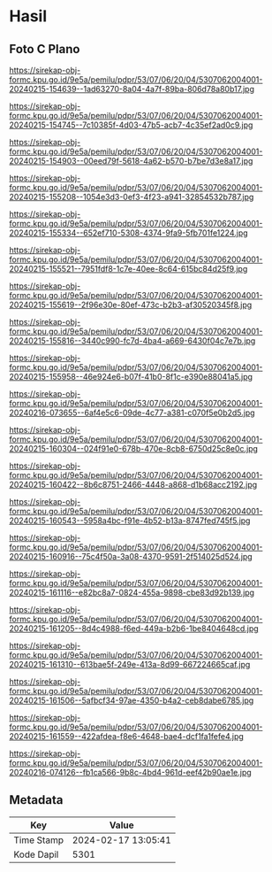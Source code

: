 # Hasil

## Foto C Plano

https://sirekap-obj-formc.kpu.go.id/9e5a/pemilu/pdpr/53/07/06/20/04/5307062004001-20240215-154639--1ad63270-8a04-4a7f-89ba-806d78a80b17.jpg

https://sirekap-obj-formc.kpu.go.id/9e5a/pemilu/pdpr/53/07/06/20/04/5307062004001-20240215-154745--7c10385f-4d03-47b5-acb7-4c35ef2ad0c9.jpg

https://sirekap-obj-formc.kpu.go.id/9e5a/pemilu/pdpr/53/07/06/20/04/5307062004001-20240215-154903--00eed79f-5618-4a62-b570-b7be7d3e8a17.jpg

https://sirekap-obj-formc.kpu.go.id/9e5a/pemilu/pdpr/53/07/06/20/04/5307062004001-20240215-155208--1054e3d3-0ef3-4f23-a941-32854532b787.jpg

https://sirekap-obj-formc.kpu.go.id/9e5a/pemilu/pdpr/53/07/06/20/04/5307062004001-20240215-155334--652ef710-5308-4374-9fa9-5fb701fe1224.jpg

https://sirekap-obj-formc.kpu.go.id/9e5a/pemilu/pdpr/53/07/06/20/04/5307062004001-20240215-155521--7951fdf8-1c7e-40ee-8c64-615bc84d25f9.jpg

https://sirekap-obj-formc.kpu.go.id/9e5a/pemilu/pdpr/53/07/06/20/04/5307062004001-20240215-155619--2f96e30e-80ef-473c-b2b3-af30520345f8.jpg

https://sirekap-obj-formc.kpu.go.id/9e5a/pemilu/pdpr/53/07/06/20/04/5307062004001-20240215-155816--3440c990-fc7d-4ba4-a669-6430f04c7e7b.jpg

https://sirekap-obj-formc.kpu.go.id/9e5a/pemilu/pdpr/53/07/06/20/04/5307062004001-20240215-155958--46e924e6-b07f-41b0-8f1c-e390e88041a5.jpg

https://sirekap-obj-formc.kpu.go.id/9e5a/pemilu/pdpr/53/07/06/20/04/5307062004001-20240216-073655--6af4e5c6-09de-4c77-a381-c070f5e0b2d5.jpg

https://sirekap-obj-formc.kpu.go.id/9e5a/pemilu/pdpr/53/07/06/20/04/5307062004001-20240215-160304--024f91e0-678b-470e-8cb8-6750d25c8e0c.jpg

https://sirekap-obj-formc.kpu.go.id/9e5a/pemilu/pdpr/53/07/06/20/04/5307062004001-20240215-160422--8b6c8751-2466-4448-a868-d1b68acc2192.jpg

https://sirekap-obj-formc.kpu.go.id/9e5a/pemilu/pdpr/53/07/06/20/04/5307062004001-20240215-160543--5958a4bc-f91e-4b52-b13a-8747fed745f5.jpg

https://sirekap-obj-formc.kpu.go.id/9e5a/pemilu/pdpr/53/07/06/20/04/5307062004001-20240215-160916--75c4f50a-3a08-4370-9591-2f514025d524.jpg

https://sirekap-obj-formc.kpu.go.id/9e5a/pemilu/pdpr/53/07/06/20/04/5307062004001-20240215-161116--e82bc8a7-0824-455a-9898-cbe83d92b139.jpg

https://sirekap-obj-formc.kpu.go.id/9e5a/pemilu/pdpr/53/07/06/20/04/5307062004001-20240215-161205--8d4c4988-f6ed-449a-b2b6-1be8404648cd.jpg

https://sirekap-obj-formc.kpu.go.id/9e5a/pemilu/pdpr/53/07/06/20/04/5307062004001-20240215-161310--613bae5f-249e-413a-8d99-667224665caf.jpg

https://sirekap-obj-formc.kpu.go.id/9e5a/pemilu/pdpr/53/07/06/20/04/5307062004001-20240215-161506--5afbcf34-97ae-4350-b4a2-ceb8dabe6785.jpg

https://sirekap-obj-formc.kpu.go.id/9e5a/pemilu/pdpr/53/07/06/20/04/5307062004001-20240215-161559--422afdea-f8e6-4648-bae4-dcf1fa1fefe4.jpg

https://sirekap-obj-formc.kpu.go.id/9e5a/pemilu/pdpr/53/07/06/20/04/5307062004001-20240216-074126--fb1ca566-9b8c-4bd4-961d-eef42b90ae1e.jpg


## Metadata

| Key        | Value               |
| ---------- | ------------------- |
| Time Stamp | 2024-02-17 13:05:41 |
| Kode Dapil | 5301                |



